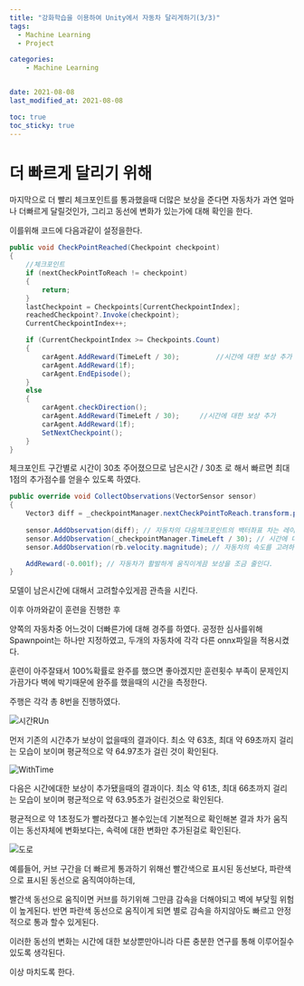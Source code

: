 ```yaml
---
title: "강화학습을 이용하여 Unity에서 자동차 달리게하기(3/3)"
tags:
  - Machine Learning
  - Project

categories:
    - Machine Learning


date: 2021-08-08
last_modified_at: 2021-08-08

toc: true
toc_sticky: true
---
```


# 더 빠르게 달리기 위해

마지막으로 더 빨리 체크포인트를 통과했을때
더많은 보상을 준다면
자동차가 과연 얼마나 더빠르게 달릴것인가,
그리고 동선에 변화가 있는가에 대해 확인을 한다.

이를위해 코드에
다음과같이 설정을한다.

```csharp
public void CheckPointReached(Checkpoint checkpoint)
{
    //체크포인트
    if (nextCheckPointToReach != checkpoint) 
    {
        return;
    }
    lastCheckpoint = Checkpoints[CurrentCheckpointIndex];
    reachedCheckpoint?.Invoke(checkpoint);
    CurrentCheckpointIndex++;

    if (CurrentCheckpointIndex >= Checkpoints.Count)
    {
        carAgent.AddReward(TimeLeft / 30);         //시간에 대한 보상 추가
        carAgent.AddReward(1f);
        carAgent.EndEpisode();
    }
    else
    {
        carAgent.checkDirection();
        carAgent.AddReward(TimeLeft / 30);     //시간에 대한 보상 추가
        carAgent.AddReward(1f);
        SetNextCheckpoint();
    }
}
```
체크포인트 구간별로 시간이 30초 주어졌으므로 남은시간 / 30초 로 해서
빠르면 최대 1점의 추가점수를 얻을수 있도록 하였다.

```csharp
public override void CollectObservations(VectorSensor sensor)
{
    Vector3 diff = _checkpointManager.nextCheckPointToReach.transform.position - transform.position;
         
    sensor.AddObservation(diff); // 자동차의 다음체크포인트의 백터좌표 차는 레이케스트가 계산해주는게 아니므로 추가해준다. 
    sensor.AddObservation(_checkpointManager.TimeLeft / 30); // 시간에 대한 보상
    sensor.AddObservation(rb.velocity.magnitude); // 자동차의 속도를 고려하도록 한다.(커브를 위해)

    AddReward(-0.001f); // 자동차가 활발하게 움직이게끔 보상을 조금 줄인다.
}
```
모델이 남은시간에 대해서 고려할수있게끔 관측을 시킨다.

이후 아까와같이 훈련을 진행한 후 

양쪽의 자동차중 어느것이 더빠른가에 대해 경주를 하였다.
공정한 심사를위해 
Spawnpoint는 하나만 지정하였고, 두개의 자동차에 각각 다른 onnx파일을 적용시켰다.

훈련이 아주잘돼서 100%확률로 완주를 했으면 좋아겠지만
훈련횟수 부족이 문제인지 가끔가다 벽에 박기때문에
완주를 했을때의 시간을 측정한다.

주행은 각각 총 8번을 진행하였다.

![시간RUn](https://user-images.githubusercontent.com/42956142/128881064-9fa9a1ab-bf14-4a5b-a161-fb894f78b7a0.png)

먼저 기존의 시간추가 보상이 없을때의 결과이다.
최소 약 63초, 최대 약 69초까지 걸리는 모습이 보이며
평균적으로 약 64.97초가 걸린 것이 확인된다.

![WithTime](https://user-images.githubusercontent.com/42956142/128881186-072f3184-56fa-4245-a855-fb258daec4e4.png)

다음은 시간에대한 보상이 추가됐을때의 결과이다.
최소 약 61초, 최대 66초까지 걸리는 모습이 보이며
평균적으로 약 63.95초가 걸린것으로 확인된다.

평균적으로 약 1초정도가 빨라졌다고 볼수있는데
기본적으로 확인해본 결과
차가 움직이는 동선자체에 변화보다는, 속력에 대한 변화만 추가된걸로 확인된다.

![도로](https://user-images.githubusercontent.com/42956142/128875534-c38be9d1-2d61-468c-a561-5c89c97a5749.PNG)

예를들어, 커브 구간을 더 빠르게 통과하기 위해선
빨간색으로 표시된 동선보다, 파란색으로 표시된 동선으로 움직여야하는데,

빨간색 동선으로 움직이면 커브를 하기위해 그만큼 감속을 더해야되고 벽에 부닺힐 위험이 높게된다.
반면 파란색 동선으로 움직이게 되면 별로 감속을 하지않아도 빠르고 안정적으로 통과 할수 있게된다.

이러한 동선의 변화는 시간에 대한 보상뿐만아니라
다른 충분한 연구를 통해 이루어질수 있도록 생각된다.

이상 마치도록 한다.